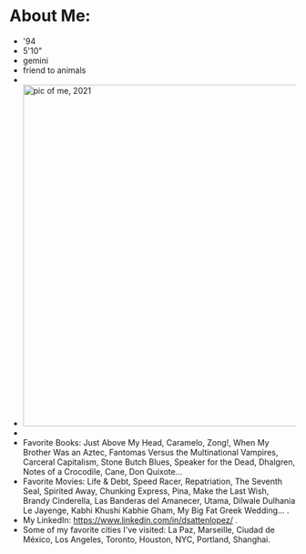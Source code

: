 # About Me:
- '94
- 5'10"
- gemini
- friend to animals
- 
- <img src="https://www.ala.org/news/sites/ala.org.news/files/news/pressreleaseimages/Satten-Lopez_Spectrum%2021.jpeg" title="pic of me, 2021" width="800" height="600" />
-
- Favorite Books: Just Above My Head, Caramelo, Zong!, When My Brother Was an Aztec, Fantomas Versus the Multinational Vampires, Carceral Capitalism, Stone Butch Blues, Speaker for the Dead, Dhalgren, Notes of a Crocodile, Cane, Don Quixote...
- Favorite Movies: Life & Debt, Speed Racer, Repatriation, The Seventh Seal, Spirited Away, Chunking Express, Pina, Make the Last Wish, Brandy Cinderella, Las Banderas del Amanecer, Utama, Dilwale Dulhania Le Jayenge, Kabhi Khushi Kabhie Gham, My Big Fat Greek Wedding...
.
- My LinkedIn: https://www.linkedin.com/in/dsattenlopez/
.
- Some of my favorite cities I've visited: La Paz, Marseille, Ciudad de México, Los Angeles, Toronto, Houston, NYC, Portland, Shanghai.
